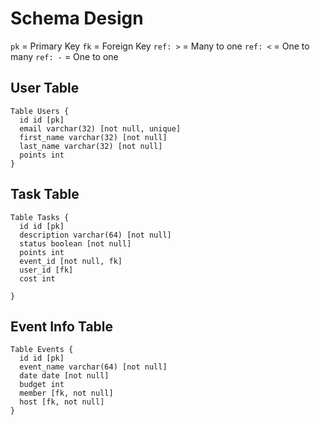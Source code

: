 # Schema Design

`pk` = Primary Key
`fk` = Foreign Key
`ref: >` = Many to one
`ref: <` = One to many
`ref: -` = One to one

## User Table

```
Table Users {
  id id [pk]
  email varchar(32) [not null, unique]
  first_name varchar(32) [not null]
  last_name varchar(32) [not null]
  points int
}
```

## Task Table

```
Table Tasks {
  id id [pk]
  description varchar(64) [not null]
  status boolean [not null]
  points int
  event_id [not null, fk]
  user_id [fk]
  cost int

}
```

## Event Info Table

```
Table Events {
  id id [pk]
  event_name varchar(64) [not null] 
  date date [not null]
  budget int 
  member [fk, not null]
  host [fk, not null]
}
```

